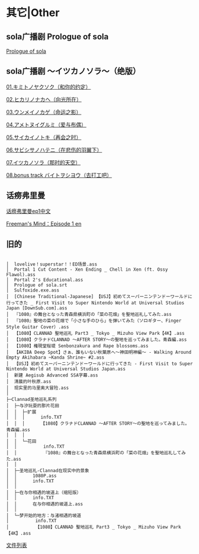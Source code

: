 # 其它|Other

## sola广播剧 Prologue of sola

[Prologue of sola](https://github.com/Little-Data/my-subtitle/blob/master/Other/Prologue%20of%20sola.srt)

## sola广播剧 ～イツカノソラ～（绝版）

[01.キミトノヤクソク（和你的约定）](https://github.com/Little-Data/my-subtitle/blob/master/Other/sola广播剧%20～イツカノソラ～/01.キミトノヤクソク.ass)

[02.ヒカリノナカヘ（向光所在）](https://github.com/Little-Data/my-subtitle/blob/master/Other/sola广播剧%20～イツカノソラ～/02.ヒカリノナカヘ.ass)

[03.ウンメイノカゲ（命运之影）](https://github.com/Little-Data/my-subtitle/blob/master/Other/sola广播剧%20～イツカノソラ～/03.ウンメイノカゲ.ass)

[04.アメトヌイグルミ（爱与布偶）](https://github.com/Little-Data/my-subtitle/blob/master/Other/sola广播剧%20～イツカノソラ～/04.アメトヌイグルミ.ass)

[05.サイカイノトキ（再会之时）](https://github.com/Little-Data/my-subtitle/blob/master/Other/sola广播剧%20～イツカノソラ～/05.サイカイノトキ.ass)

[06.サビシサノハテニ（在悲伤的羽翼下）](https://github.com/Little-Data/my-subtitle/blob/master/Other/sola广播剧%20～イツカノソラ～/06.サビシサノハテニ.ass)

[07.イツカノソラ（那时的天空）](https://github.com/Little-Data/my-subtitle/blob/master/Other/sola广播剧%20～イツカノソラ～/07.イツカノソラ.ass)

[08.bonus track バイトヲシヨウ（去打工吧）](https://github.com/Little-Data/my-subtitle/blob/master/Other/sola广播剧%20～イツカノソラ～/08.bonus%20track%20バイトヲシヨウ.ass)

## 话痨弗里曼

[话痨弗里曼ep1中文](https://github.com/Little-Data/my-subtitle/blob/master/Other/话痨弗里曼/话痨弗里曼ep1中文.srt)

[Freeman's Mind：Episode 1 en](https://github.com/Little-Data/my-subtitle/blob/master/Other/话痨弗里曼/Freeman's%20Mind：Episode%201%20en.srt)

## 旧的

```text

│  lovelive！superstar！！ED场景.ass
│  Portal 1 Cut Content - Xen Ending _ Chell in Xen (ft. Ossy Flawol).ass
│  Portal 2's Educational.ass
│  Prologue of sola.srt
│  Sulfoxide.exe.ass
│  [Chinese Traditional-Japanese] 【USJ】初めてスーパーニンテンドーワールドに行ってきた _ First Visit to Super Nintendo World at Universal Studios Japan [DownSub.com].ass
│  『1080』の舞台となった青森県横浜町の「菜の花畑」を聖地巡礼してみた.ass
│  『1080』聖地の菜の花畑で「小さな手のひら」を弾いてみた（ソロギター、Finger Style Guitar Cover）.ass
│  【1080】CLANNAD 聖地巡礼 Part3 _ Tokyo _ Mizuho View Park【4K】.ass
│  【1080】クラナドCLANNAD 〜AFTER STORY〜の聖地を巡ってみました。青森編.ass
│  【1080】権現堂桜堤 Senbonzakura and Rape blossoms.ass
│  【AKIBA Deep Spot】さぁ、誰もいない秋葉原へ〜神田明神編〜 - Walking Around Empty Akihabara ~Kanda Shrine~ #2.ass
│  【USJ】初めてスーパーニンテンドーワールドに行ってきた - First Visit to Super Nintendo World at Universal Studios Japan.ass
│  新建 Aegisub Advanced SSA字幕.ass
│  清晨的叶秋原.ass
│  现实里的马里奥大冒险.ass
│
├─Clannad圣地巡礼系列
│  ├─与汐玩耍的那片花田
│  │  ├─扩展
│  │  │      info.TXT
│  │  │      【1080】クラナドCLANNAD 〜AFTER STORY〜の聖地を巡ってみました。青森編.ass
│  │  │
│  │  └─花田
│  │          info.TXT
│  │          『1080』の舞台となった青森県横浜町の「菜の花畑」を聖地巡礼してみた.ass
│  │
│  ├─圣地巡礼-Clannad在现实中的景象
│  │      1080P.ass
│  │      info.TXT
│  │
│  ├─在与你相遇的坡道上（缩短版）
│  │      info.TXT
│  │      在与你相遇的坡道上.ass
│  │
│  └─梦开始的地方：与渚相遇的坡道
│          info.TXT
│          【1080】CLANNAD 聖地巡礼 Part3 _ Tokyo _ Mizuho View Park【4K】.ass

```

[文件列表](https://github.com/Little-Data/my-subtitle/tree/master/Other)


